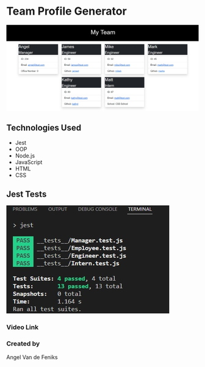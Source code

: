 # Team Profile Generator
![](./assets/images/TeamProfile.jpg) 

## Technologies Used
* Jest
* OOP
* Node.js
* JavaScript
* HTML
* CSS

## Jest Tests
![](./assets/images/TestsPassed.jpg)

### Video Link

### Created by
Angel Van de Feniks
